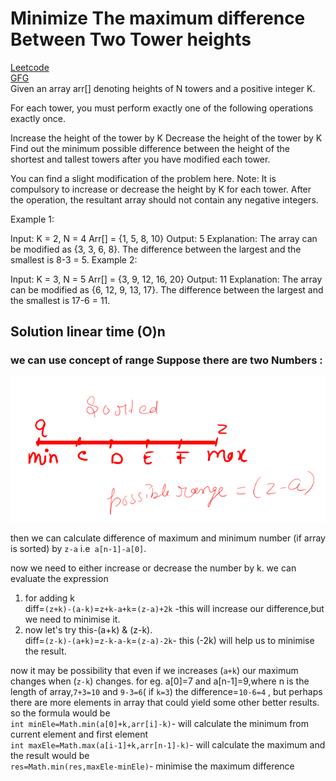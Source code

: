 # Minimize The maximum difference Between Two Tower heights
[Leetcode](https://leetcode.com/problems/smallest-range-ii/)</br>
[GFG](https://practice.geeksforgeeks.org/problems/minimize-the-heights3351/1)</br>
Given an array arr[] denoting heights of N towers and a positive integer K.

For each tower, you must perform exactly one of the following operations exactly once.

Increase the height of the tower by K
Decrease the height of the tower by K
Find out the minimum possible difference between the height of the shortest and tallest towers after you have modified each tower.

You can find a slight modification of the problem here.
Note: It is compulsory to increase or decrease the height by K for each tower. After the operation, the resultant array should not contain any negative integers.


Example 1:

Input:
K = 2, N = 4
Arr[] = {1, 5, 8, 10}
Output:
5
Explanation:
The array can be modified as
{3, 3, 6, 8}. The difference between
the largest and the smallest is 8-3 = 5.
Example 2:

Input:
K = 3, N = 5
Arr[] = {3, 9, 12, 16, 20}
Output:
11
Explanation:
The array can be modified as
{6, 12, 9, 13, 17}. The difference between
the largest and the smallest is 17-6 = 11.
## Solution linear time (O)n
### we can use concept of range Suppose there are two Numbers :

![ss2](assets/ss2.png)


then we can calculate difference of maximum and minimum number (if array is sorted)
by `z-a` i.e` a[n-1]-a[0]`.

now we need to either increase or decrease the number by k.
we can evaluate the expression 
1) for adding k<br/>
diff=`(z+k)-(a-k)`=`z+k-a+k`=`(z-a)+2k` -this will increase our difference,but we need to minimise it.
2) now let's try this-(a+k) & (z-k).<br/>
diff=`(z-k)-(a+k)`=`z-k-a-k`=`(z-a)-2k`- this (-2k) will help us to minimise the result.

now it may be possibility that even if we increases (`a+k`) our maximum changes when (`z-k`) changes.
for eg. a[0]=7 and a[n-1]=9,where n is the length of  array,`7+3=10` and `9-3=6`( if `k=3`)
the difference=`10-6=4` , but perhaps there are more elements in array that could yield some other
better results. so the formula would be<br/>
`int minEle=Math.min(a[0]+k,arr[i]-k)`- will calculate the minimum from current element and first element<br/>
`int maxEle=Math.max(a[i-1]+k,arr[n-1]-k)`- will calculate the maximum and the result would be<br/>
`res=Math.min(res,maxEle-minEle)`- minimise the maximum difference</br>